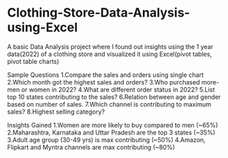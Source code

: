 # Clothing-Store-Data-Analysis-using-Excel
A basic Data Analysis project where I found out insights using the 1 year data(2022) of a clothing store and visualized it using Excel(pivot tables, pivot table charts)

Sample Questions
1.Compare the sales and orders using single chart
2.Which month got the highest sales and orders?
3.Who purchased more- men or women in 2022?
4.What are different order status in 2022?
5.List top 10 states contributing to the sales?
6.Relation between age and gender based on number of sales.
7.Which channel is contributing to maximum sales?
8.Highest selling category?

Insights Gained 
1.Women are more likely to buy compared to men (~65%)
2.Maharashtra, Karnataka and Uttar Pradesh are the top 3 states (~35%)
3.Adult age group (30-49 yrs) is max contributing (~50%)
4.Amazon, Flipkart and Myntra channels are max contributing (~80%)
